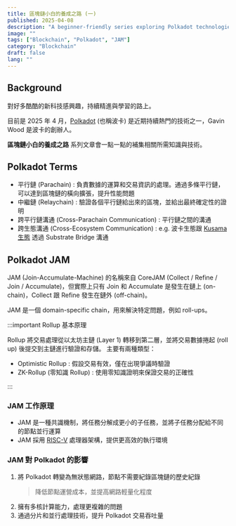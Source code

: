 ```yaml
---
title: 區塊鏈小白的養成之路 (一)
published: 2025-04-08
description: "A beginner-friendly series exploring Polkadot technologies."
image: ""
tags: ["Blockchain", "Polkadot", "JAM"]
category: "Blockchain"
draft: false
lang: ""
---
```


## Background

對好多酷酷的新科技感興趣，持續精進與學習的路上。

目前是 2025 年 4 月，[Polkadot](https://polkadot.com/) (也稱波卡) 是近期持續熱門的技術之一，Gavin Wood 是波卡的創辦人。

**區塊鏈小白的養成之路** 系列文章會一點一點的補集相關所需知識與技術。

## Polkadot Terms

- 平行鏈 (Parachain) : 負責數據的運算和交易資訊的處理。通過多條平行鏈，可以達到區塊鏈的橫向擴張，提升性能問題
- 中繼鏈 (Relaychain) : 驗證各個平行鏈給出來的區塊，並給出最終確定性的證明
- 跨平行鏈溝通 (Cross-Parachain Communication) : 平行鏈之間的溝通
- 跨生態溝通 (Cross-Ecosystem Communication) : e.g. 波卡生態跟 [Kusama 生態](https://kusama.network) 透過 Substrate Bridge 溝通

## Polkadot JAM

JAM (Join-Accumulate-Machine) 的名稱來自 CoreJAM (Collect / Refine / Join / Accumulate)，但實際上只有 Join 和 Accumulate 是發生在鏈上 (on-chain)，Collect 跟 Refine 發生在鏈外 (off-chain)。

JAM 是一個 domain-specific chain，用來解決特定問題，例如 roll-ups。

:::important
Rollup 基本原理

Rollup 將交易處理從以太坊主鏈 (Layer 1) 轉移到第二層，並將交易數據捲起 (roll up) 後提交到主鏈進行驗證和存儲。
主要有兩種類型：

- Optimistic Rollup : 假設交易有效，僅在出現爭議時驗證
- ZK-Rollup (零知識 Rollup) : 使用零知識證明來保證交易的正確性

:::

### JAM 工作原理

- JAM 是一種共識機制，將任務分解成更小的子任務，並將子任務分配給不同的節點並行運算
- JAM 採用 [RISC-V](https://zh.wikipedia.org/zh-tw/RISC-V) 處理器架構，提供更高效的執行環境

### JAM 對 Polkadot 的影響

1. 將 Polkadot 轉變為無狀態網路，節點不需要紀錄區塊鏈的歷史紀錄
   > 降低節點運營成本，並提高網路輕量化程度
2. 擁有多核計算能力，處理更複雜的問題
3. 通過分片和並行處理技術，提升 Polkadot 交易吞吐量
